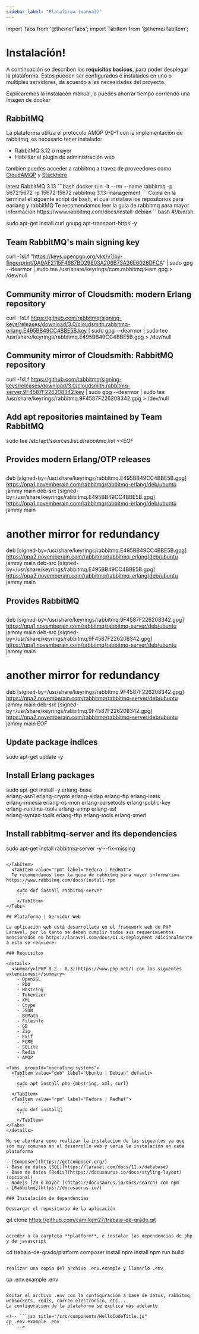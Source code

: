 ```yaml
---
sidebar_label: "Plataforma (manual)"
---
```


import Tabs from '@theme/Tabs';
import TabItem from '@theme/TabItem';

# Instalación!

A continuación se describen los **requisitos basicos**, para poder desplegar la plataforma. Estos pueden ser configurados e instalados en uno o multiples servidores, de acuerdo a las necesidades del proyecto.

Explicaremos la instalacón manual, o puedes ahorrar tiempo corriendo una imagen de docker

## RabbitMQ

La plataforma utiliza el protocolo AMQP 9-0-1 con la implementación de rabbitmq, es necesario tener instalado:

- RabbitMQ 3.12 o mayor
- Habilitar el plugin de administración web

tambien puedes acceder a rabbitmq a travez de proveedores como [CloudAMQP](https://www.cloudamqp.com/) y [Stackhero](https://www.stackhero.io/)

<Tabs  groupId="operating-systems">
  <TabItem value="docker" label="Docker">
  latest RabbitMQ 3.13
      ```bash
    docker run -it --rm --name rabbitmq -p 5672:5672 -p 15672:15672 rabbitmq:3.13-management
    ```
    </TabItem>
  <TabItem value="deb" label="Ubuntu | Debian" default>
  Copia en la terminal el siguente script de bash, el cual instalara los repositorios para earlang y rabbitMQ
  Te recomendamos leer la guia de rabbitmq para mayor información https://www.rabbitmq.com/docs/install-debian
    ```bash
#!/bin/sh

sudo apt-get install curl gnupg apt-transport-https -y

## Team RabbitMQ's main signing key

curl -1sLf "https://keys.openpgp.org/vks/v1/by-fingerprint/0A9AF2115F4687BD29803A206B73A36E6026DFCA" | sudo gpg --dearmor | sudo tee /usr/share/keyrings/com.rabbitmq.team.gpg > /dev/null

## Community mirror of Cloudsmith: modern Erlang repository

curl -1sLf https://github.com/rabbitmq/signing-keys/releases/download/3.0/cloudsmith.rabbitmq-erlang.E495BB49CC4BBE5B.key | sudo gpg --dearmor | sudo tee /usr/share/keyrings/rabbitmq.E495BB49CC4BBE5B.gpg > /dev/null

## Community mirror of Cloudsmith: RabbitMQ repository

curl -1sLf https://github.com/rabbitmq/signing-keys/releases/download/3.0/cloudsmith.rabbitmq-server.9F4587F226208342.key | sudo gpg --dearmor | sudo tee /usr/share/keyrings/rabbitmq.9F4587F226208342.gpg > /dev/null

## Add apt repositories maintained by Team RabbitMQ

sudo tee /etc/apt/sources.list.d/rabbitmq.list <<EOF

## Provides modern Erlang/OTP releases

##

deb [signed-by=/usr/share/keyrings/rabbitmq.E495BB49CC4BBE5B.gpg] https://ppa1.novemberain.com/rabbitmq/rabbitmq-erlang/deb/ubuntu jammy main
deb-src [signed-by=/usr/share/keyrings/rabbitmq.E495BB49CC4BBE5B.gpg] https://ppa1.novemberain.com/rabbitmq/rabbitmq-erlang/deb/ubuntu jammy main

# another mirror for redundancy

deb [signed-by=/usr/share/keyrings/rabbitmq.E495BB49CC4BBE5B.gpg] https://ppa2.novemberain.com/rabbitmq/rabbitmq-erlang/deb/ubuntu jammy main
deb-src [signed-by=/usr/share/keyrings/rabbitmq.E495BB49CC4BBE5B.gpg] https://ppa2.novemberain.com/rabbitmq/rabbitmq-erlang/deb/ubuntu jammy main

## Provides RabbitMQ

##

deb [signed-by=/usr/share/keyrings/rabbitmq.9F4587F226208342.gpg] https://ppa1.novemberain.com/rabbitmq/rabbitmq-server/deb/ubuntu jammy main
deb-src [signed-by=/usr/share/keyrings/rabbitmq.9F4587F226208342.gpg] https://ppa1.novemberain.com/rabbitmq/rabbitmq-server/deb/ubuntu jammy main

# another mirror for redundancy

deb [signed-by=/usr/share/keyrings/rabbitmq.9F4587F226208342.gpg] https://ppa2.novemberain.com/rabbitmq/rabbitmq-server/deb/ubuntu jammy main
deb-src [signed-by=/usr/share/keyrings/rabbitmq.9F4587F226208342.gpg] https://ppa2.novemberain.com/rabbitmq/rabbitmq-server/deb/ubuntu jammy main
EOF

## Update package indices

sudo apt-get update -y

## Install Erlang packages

sudo apt-get install -y erlang-base \
 erlang-asn1 erlang-crypto erlang-eldap erlang-ftp erlang-inets \
 erlang-mnesia erlang-os-mon erlang-parsetools erlang-public-key \
 erlang-runtime-tools erlang-snmp erlang-ssl \
 erlang-syntax-tools erlang-tftp erlang-tools erlang-xmerl

## Install rabbitmq-server and its dependencies

sudo apt-get install rabbitmq-server -y --fix-missing

````

</TabItem>
  <TabItem value="rpm" label="Fedora | RedHat">
  Te recomendamos leer la guia de rabbitmq para mayor información https://www.rabbitmq.com/docs/install-rpm
      ```
    sudo dnf install rabbitmq-server
    ```
    </TabItem>
</Tabs>

## Plataforma | Servidor Web

La aplicación web está desarrollada en el framework web de PHP Laravel, por lo tanto se deben cumplir todos sus requerimientos mencionados en https://laravel.com/docs/11.x/deployment adicionalmente a esto se requiere:

### Requisitos

<details>
  <summary>[PHP 8.2 - 8.3](https://www.php.net/) con las siguentes extenciones:</summary>
    - OpenSSL
    - PDO
    - Mbstring
    - Tokenizer
    - XML
    - Ctype
    - JSON
    - BCMath
    - Fileinfo
    - GD
    - Zip
    - Exif
    - PCRE
    - SQLite
    - Redis
    - AMQP

<Tabs  groupId="operating-systems">
  <TabItem value="deb" label="Ubuntu | Debian" default>
    ```
    sudo apt install php-{mbstring, xml, curl}
    ```
  </TabItem>
  <TabItem value="rpm" label="Fedora | Redhat">
      ```
    sudo dnf install🍊
    ```
    </TabItem>
</Tabs>
</details>

No se abordara como realizar la instalacion de las siguentes ya que son muy comunes en el desarrollo web y varia la instalación en cada plataforma

- [Composer](https://getcomposer.org/)
- Base de datos [SQL](https://laravel.com/docs/11.x/database)
- Base de datos [Redis](https://docusaurus.io/docs/styling-layout) (opcional)
- Nodejs [20 o mayor ](https://docusaurus.io/docs/search) con npm
- [Rabbitmq](https://docusaurus.io/)

### Instalación de dependencias

Descargar el repositorio de la aplicación

````

git clone https://github.com/camilojm27/trabajo-de-grado.git

```

acceder a la carpteta **platform**, e instalar las dependencias de php y de javascript

```

cd trabajo-de-grado/platform
composer install
npm install
npm run build

```

realizar una copia del archivo .env.example y llamarlo .env

```

cp .env.example .env

````

Editar el archivo .env con la configuración a base de datos, rabbitmq, websockets, redis, correo electronico, etc...
La configuracion de la plataforma se explica más adelante

<!-- ```jsx title="/src/components/HelloCodeTitle.js"
cp .env.example .env
``` -->
````
